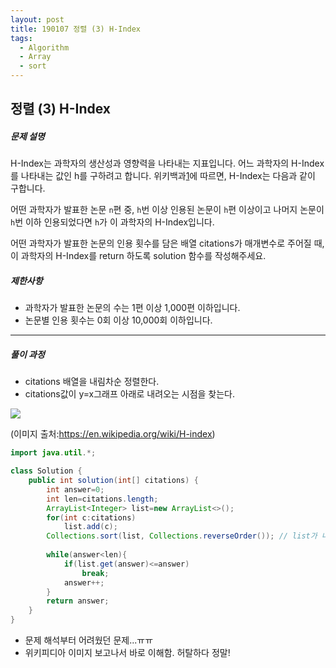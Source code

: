 ```yaml
---
layout: post
title: 190107 정렬 (3) H-Index
tags:
  - Algorithm
  - Array
  - sort
---
```

## 정렬 (3) H-Index

##### 문제 설명

H-Index는 과학자의 생산성과 영향력을 나타내는 지표입니다. 어느 과학자의 H-Index를 나타내는 값인 h를 구하려고 합니다. 위키백과[1](https://programmers.co.kr/learn/courses/30/lessons/42747?language=java#fn1)에 따르면, H-Index는 다음과 같이 구합니다.

어떤 과학자가 발표한 논문 `n`편 중, `h`번 이상 인용된 논문이 `h`편 이상이고 나머지 논문이 `h`번 이하 인용되었다면 `h`가 이 과학자의 H-Index입니다.

어떤 과학자가 발표한 논문의 인용 횟수를 담은 배열 citations가 매개변수로 주어질 때, 이 과학자의 H-Index를 return 하도록 solution 함수를 작성해주세요.

##### 제한사항

- 과학자가 발표한 논문의 수는 1편 이상 1,000편 이하입니다.
- 논문별 인용 횟수는 0회 이상 10,000회 이하입니다.



------

##### 풀이 과정

- citations 배열을 내림차순 정렬한다.
- citations값이 y=x그래프 아래로 내려오는 시점을 찾는다.

<img src="https://upload.wikimedia.org/wikipedia/commons/thumb/d/da/H-index-en.svg/300px-H-index-en.svg.png">

(이미지 출처:https://en.wikipedia.org/wiki/H-index)

```java
import java.util.*;

class Solution {
    public int solution(int[] citations) {
        int answer=0;
        int len=citations.length;
        ArrayList<Integer> list=new ArrayList<>();
        for(int c:citations)
            list.add(c);
        Collections.sort(list, Collections.reverseOrder()); // list가 내림차순 구현이 더 쉬워서 list 사용함
        
        while(answer<len){
            if(list.get(answer)<=answer)
                break;
            answer++;
        }
        return answer;
    }
}
```

- 문제 해석부터 어려웠던 문제...ㅠㅠ
- 위키피디아 이미지 보고나서 바로 이해함. 허탈하다 정말!